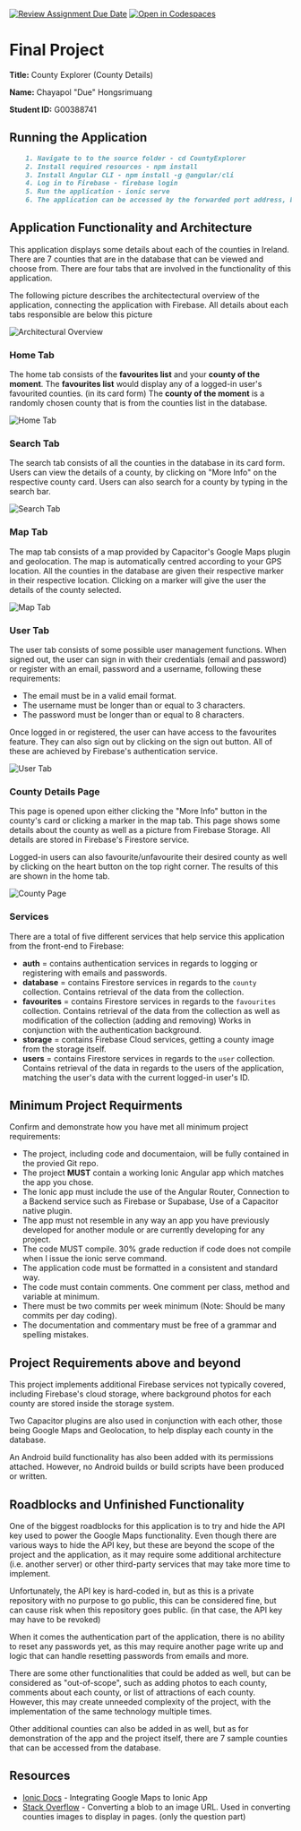 [![Review Assignment Due Date](https://classroom.github.com/assets/deadline-readme-button-24ddc0f5d75046c5622901739e7c5dd533143b0c8e959d652212380cedb1ea36.svg)](https://classroom.github.com/a/HTlAZVnP)
[![Open in Codespaces](https://classroom.github.com/assets/launch-codespace-7f7980b617ed060a017424585567c406b6ee15c891e84e1186181d67ecf80aa0.svg)](https://classroom.github.com/open-in-codespaces?assignment_repo_id=12999396)
# Final Project

**Title:** County Explorer (County Details)

**Name:** Chayapol "Due" Hongsrimuang

**Student ID:** G00388741

## Running the Application

```MARKDOWN
    1. Navigate to to the source folder - cd CountyExplorer
    2. Install required resources - npm install
    3. Install Angular CLI - npm install -g @angular/cli
    4. Log in to Firebase - firebase login
    5. Run the application - ionic serve
    6. The application can be accessed by the forwarded port address, both in phone's browser or main browser.
```

## Application Functionality and Architecture

This application displays some details about each of the counties in Ireland. There are 7 counties that are in the database that can be viewed and choose from. There are four tabs that are involved in the functionality of this application.

The following picture describes the architectectural overview of the application, connecting the application with Firebase. All details about each tabs responsible are below this picture

![Architectural Overview](screenshots/diagram.png)

### Home Tab
The home tab consists of the **favourites list** and your **county of the moment**. The **favourites list** would display any of a logged-in user's favourited counties. (in its card form) The **county of the moment** is a randomly chosen county that is from the counties list in the database.

![Home Tab](screenshots/tab-home.png)

### Search Tab
The search tab consists of all the counties in the database in its card form. Users can view the details of a county, by clicking on "More Info" on the respective county card. Users can also search for a county by typing in the search bar.

![Search Tab](screenshots/tab-search.png)

### Map Tab
The map tab consists of a map provided by Capacitor's Google Maps plugin and geolocation. The map is automatically centred according to your GPS location. All the counties in the database are given their respective marker in their respective location. Clicking on a marker will give the user the details of the county selected.

![Map Tab](screenshots/tab-map.png)

### User Tab
The user tab consists of some possible user management functions. When signed out, the user can sign in with their credentials (email and password) or register with an email, password and a username, following these requirements:
* The email must be in a valid email format. 
* The username must be longer than or equal to 3 characters.
* The password must be longer than or equal to 8 characters.

Once logged in or registered, the user can have access to the favourites feature. They can also sign out by clicking on the sign out button. All of these are achieved by Firebase's authentication service.

![User Tab](screenshots/tab-user.png)

### County Details Page
This page is opened upon either clicking the "More Info" button in the county's card or clicking a marker in the map tab. This page shows some details about the county as well as a picture from Firebase Storage. All details are stored in Firebase's Firestore service.

Logged-in users can also favourite/unfavourite their desired county as well by clicking on the heart button on the top right corner. The results of this are shown in the home tab.

![County Page](screenshots/county-details.png)

### Services
There are a total of five different services that help service this application from the front-end to Firebase:
* **auth** = contains authentication services in regards to logging or registering with emails and passwords.
* **database** = contains Firestore services in regards to the ```county``` collection. Contains retrieval of the data from the collection.
* **favourites** = contains Firestore services in regards to the ```favourites``` collection. Contains retrieval of the data from the collection as well as modification of the collection (adding and removing) Works in conjunction with the authentication background.
* **storage** = contains Firebase Cloud services, getting a county image from the storage itself.
* **users** = contains Firestore services in regards to the ```user``` collection. Contains retrieval of the data in regards to the users of the application, matching the user's data with the current logged-in user's ID.

## Minimum Project Requirments

Confirm and demonstrate how you have met all minimum project requirements:

* The project, including code and documentaion, will be fully contained in the provied Git repo.
* The project **MUST** contain a working Ionic Angular app which matches the app you chose.
* The Ionic app must include the use of the Angular Router, Connection to a Backend service such as Firebase or Supabase, Use of a Capacitor native plugin.
* The app must not resemble in any way an app you have previously developed for another module or are currently developing for any project. 
* The code MUST compile. 30% grade reduction if code does not compile when I issue the ionic serve command. 
* The application code must be formatted in a consistent and standard way.
* The code must contain comments. One comment per class, method and variable at minimum.
* There must be two commits per week minimum (Note: Should be many commits per day coding).
* The documentation and commentary must be free of a grammar and spelling mistakes.

## Project Requirements above and beyond

This project implements additional Firebase services not typically covered, including Firebase's cloud storage, where background photos for each county are stored inside the storage system. 

Two Capacitor plugins are also used in conjunction with each other, those being Google Maps and Geolocation, to help display each county in the database. 

An Android build functionality has also been added with its permissions attached. However, no Android builds or build scripts have been produced or written.

## Roadblocks and Unfinished Functionality

One of the biggest roadblocks for this application is to try and hide the API key used to power the Google Maps functionality. Even though there are various ways to hide the API key, but these are beyond the scope of the project and the application, as it may require some additional architecture (i.e. another server) or other third-party services that may take more time to implement. 

Unfortunately, the API key is hard-coded in, but as this is a private repository with no purpose to go public, this can be considered fine, but can cause risk when this repository goes public. (in that case, the API key may have to be revoked)

When it comes the authentication part of the application, there is no ability to reset any passwords yet, as this may require another page write up and logic that can handle resetting passwords from emails and more.

There are some other functionalities that could be added as well, but can be considered as "out-of-scope", such as adding photos to each county, comments about each county, or list of attractions of each county. However, this may create unneeded complexity of the project, with the implementation of the same technology multiple times.

Other additional counties can also be added in as well, but as for demonstration of the app and the project itself, there are 7 sample counties that can be accessed from the database.

## Resources

* [Ionic Docs](https://ionicframework.com/docs/ja/v6/native/google-maps) - Integrating Google Maps to Ionic App
* [Stack Overflow](https://stackoverflow.com/questions/23150333/html5-javascript-dataurl-to-blob-blob-to-dataurl) - Converting a blob to an image URL. Used in converting counties images to display in pages. (only the question part)